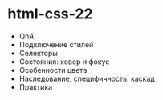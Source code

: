 # html-css-22

- QnA
- Подключение стилей
- Селекторы
- Состояния: ховер и фокус
- Особенности цвета
- Наследование, специфичность, каскад
- Практика

